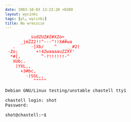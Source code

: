 ```yaml
---
date: 2003-10-03 13:23:20 +0200
layout: wycinki
tags: [pl, wycinki]
title: No wreszcie
---
```


<pre class='terminal'><span style='color: red'>         _sudZUZ#Z#XZo=_
      _jmZZ2!!^---^!!X##wa
   .<wdP^^            -!YZL,
  .mX2'       _%aaa__     XZ[.
  oZ[      _jdXY!^?S#wa   ]Xb;
 _#e'     .]X2(     ^Xw|  )XXc
.2Z`      ]X[.       xY|  ]oZ(
.2#;      )3k;     _s!^   jXf`
 1Z>      -]Xb/    ^    __#2(
 -Zo;       +!4ZwaaaauZZXY'
  *#[,        ^-?!!!!!!-^
   XUb;.
    )YXL,,
      +3#bc,
        -)SSL,,
           ^^^^^</span>

Debian GNU/Linux testing/unstable chastell tty1

chastell login: shot
Password: 

shot@chastell:~$ <span class='cursor'>_</span>
</pre>
